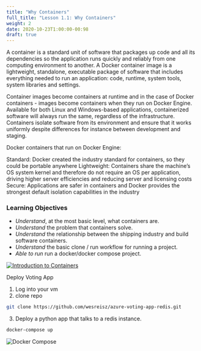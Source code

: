 ```yaml
---
title: "Why Containers"
full_title: "Lesson 1.1: Why Containers"
weight: 2
date: 2020-10-23T1:00:00-00:98
draft: true
---
```

A container is a standard unit of software that packages up code and all its dependencies so the application runs quickly and reliably from one computing environment to another. A Docker container image is a lightweight, standalone, executable package of software that includes everything needed to run an application: code, runtime, system tools, system libraries and settings.

Container images become containers at runtime and in the case of Docker containers - images become containers when they run on Docker Engine. Available for both Linux and Windows-based applications, containerized software will always run the same, regardless of the infrastructure. Containers isolate software from its environment and ensure that it works uniformly despite differences for instance between development and staging.

Docker containers that run on Docker Engine:

Standard: Docker created the industry standard for containers, so they could be portable anywhere
Lightweight: Containers share the machine’s OS system kernel and therefore do not require an OS per application, driving higher server efficiencies and reducing server and licensing costs
Secure: Applications are safer in containers and Docker provides the strongest default isolation capabilities in the industry

### Learning Objectives
* *Understand*, at the most basic level, what containers are.
* *Understand* the problem that containers solve.
* *Understand* the relationship between the shipping industry and build software containers.
* *Understand* the basic clone / run workflow for running a project. 
* *Able to run* run a docker/docker compose project.


[![Introduction to Containers](/getting_started_with_containerization/images/lesson1/why-containers.jpg)](https://docs.google.com/presentation/d/16xibcNq2qj8n5_unedSWt1PXymiocNkeHLcWRfIuhbU/edit#slide=id.p)


Deploy Voting App
1. Log into your vm
1. clone repo
```bash
git clone https://github.com/wesreisz/azure-voting-app-redis.git
```
3. Deploy a python app that talks to a redis instance.
```bash
docker-compose up
```
![Docker Compose](/getting_started_with_containerization/images/lesson1/1-1-example.png "Docker Compose")

